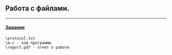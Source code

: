 ## Работа с файлами.
-----
####  [Задание](https://github.com/ArtDu/mai_study_first_course/blob/master/labs/lab_11/task.png)

    \protocol.txt
    \m.c - код программы
    \report.pdf - отчет о работе